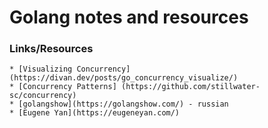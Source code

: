# Golang notes and resources

### Links/Resources
	* [Visualizing Concurrency] (https://divan.dev/posts/go_concurrency_visualize/) 
	* [Concurrency Patterns] (https://github.com/stillwater-sc/concurrency)
	* [golangshow](https://golangshow.com/) - russian
	* [Eugene Yan](https://eugeneyan.com/)
